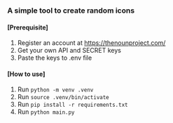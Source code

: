 ### A simple tool to create random icons 

#### [Prerequisite]
1.	Register an account at https://thenounproject.com/
2.	Get your own API and SECRET keys
3.	Paste the keys to .env file

#### [How to use]
1.  Run `python -m venv .venv`
2.  Run `source .venv/bin/activate` 
3.  Run `pip install -r requirements.txt`
4.  Run `python main.py`

